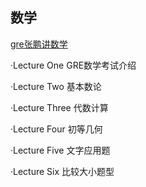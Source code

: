 ## 数学
[gre张鹏讲数学](https://www.bilibili.com/video/BV1oE411n72U)

·Lecture One
GRE数学考试介绍

·Lecture Two
基本数论

·Lecture Three
代数计算

·Lecture Four
初等几何

·Lecture Five
文字应用题

·Lecture Six
比较大小题型